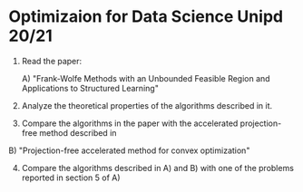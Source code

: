 # Optimizaion for Data Science Unipd 20/21

1) Read the paper:

    A) "Frank-Wolfe Methods with an Unbounded Feasible Region and Applications to Structured Learning"

2) Analyze the theoretical properties of the algorithms described in it.

3) Compare the algorithms in the paper with the accelerated projection-free method described in

  B) "Projection-free accelerated method for convex optimization"

4) Compare the algorithms described in A) and B) with one of the problems reported in section 5 of A)
